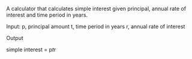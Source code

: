 A calculator that calculates simple interest given principal, annual rate of interest and time period in years.

Input:
   p, principal amount
   t, time period in years
   r, annual rate of interest

Output
   
   simple interest = p*t*r
